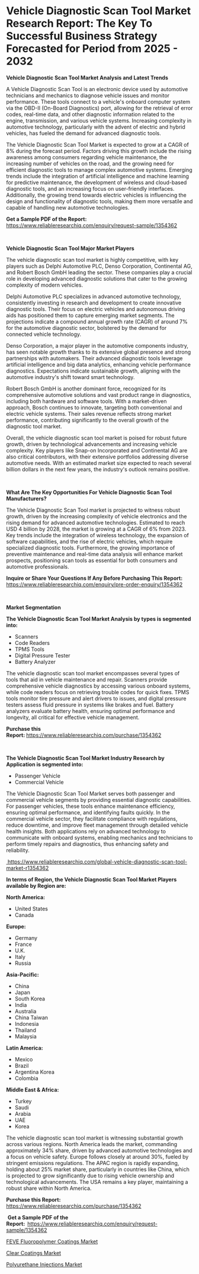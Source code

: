 <p><h1>Vehicle Diagnostic Scan Tool Market Research Report: The Key To Successful Business Strategy Forecasted for Period from 2025 - 2032</h1></p><p><strong>Vehicle Diagnostic Scan Tool Market Analysis and Latest Trends</strong></p>
<p><p>A Vehicle Diagnostic Scan Tool is an electronic device used by automotive technicians and mechanics to diagnose vehicle issues and monitor performance. These tools connect to a vehicle's onboard computer system via the OBD-II (On-Board Diagnostics) port, allowing for the retrieval of error codes, real-time data, and other diagnostic information related to the engine, transmission, and various vehicle systems. Increasing complexity in automotive technology, particularly with the advent of electric and hybrid vehicles, has fueled the demand for advanced diagnostic tools.</p><p>The Vehicle Diagnostic Scan Tool Market is expected to grow at a CAGR of 8% during the forecast period. Factors driving this growth include the rising awareness among consumers regarding vehicle maintenance, the increasing number of vehicles on the road, and the growing need for efficient diagnostic tools to manage complex automotive systems. Emerging trends include the integration of artificial intelligence and machine learning for predictive maintenance, the development of wireless and cloud-based diagnostic tools, and an increasing focus on user-friendly interfaces. Additionally, the growing trend towards electric vehicles is influencing the design and functionality of diagnostic tools, making them more versatile and capable of handling new automotive technologies.</p></p>
<p><strong>Get a Sample PDF of the Report:&nbsp;</strong> <a href="https://www.reliableresearchiq.com/enquiry/request-sample/1354362?utm_campaign=2171&utm_medium=2&utm_source=Github&utm_content=ia&utm_term=30012025&utm_id=vehicle-diagnostic-scan-tool">https://www.reliableresearchiq.com/enquiry/request-sample/1354362</a></p>
<p>&nbsp;</p>
<p><strong>Vehicle Diagnostic Scan Tool Major Market Players</strong></p>
<p><p>The vehicle diagnostic scan tool market is highly competitive, with key players such as Delphi Automotive PLC, Denso Corporation, Continental AG, and Robert Bosch GmbH leading the sector. These companies play a crucial role in developing advanced diagnostic solutions that cater to the growing complexity of modern vehicles.</p><p>Delphi Automotive PLC specializes in advanced automotive technology, consistently investing in research and development to create innovative diagnostic tools. Their focus on electric vehicles and autonomous driving aids has positioned them to capture emerging market segments. The projections indicate a compound annual growth rate (CAGR) of around 7% for the automotive diagnostic sector, bolstered by the demand for connected vehicle technology.</p><p>Denso Corporation, a major player in the automotive components industry, has seen notable growth thanks to its extensive global presence and strong partnerships with automakers. Their advanced diagnostic tools leverage artificial intelligence and big data analytics, enhancing vehicle performance diagnostics. Expectations indicate sustainable growth, aligning with the automotive industry's shift toward smart technology.</p><p>Robert Bosch GmbH is another dominant force, recognized for its comprehensive automotive solutions and vast product range in diagnostics, including both hardware and software tools. With a market-driven approach, Bosch continues to innovate, targeting both conventional and electric vehicle systems. Their sales revenue reflects strong market performance, contributing significantly to the overall growth of the diagnostic tool market.</p><p>Overall, the vehicle diagnostic scan tool market is poised for robust future growth, driven by technological advancements and increasing vehicle complexity. Key players like Snap-on Incorporated and Continental AG are also critical contributors, with their extensive portfolios addressing diverse automotive needs. With an estimated market size expected to reach several billion dollars in the next few years, the industry's outlook remains positive.</p></p>
<p>&nbsp;</p>
<p><strong>What Are The Key Opportunities For Vehicle Diagnostic Scan Tool Manufacturers?</strong></p>
<p><p>The Vehicle Diagnostic Scan Tool market is projected to witness robust growth, driven by the increasing complexity of vehicle electronics and the rising demand for advanced automotive technologies. Estimated to reach USD 4 billion by 2028, the market is growing at a CAGR of 6% from 2023. Key trends include the integration of wireless technology, the expansion of software capabilities, and the rise of electric vehicles, which require specialized diagnostic tools. Furthermore, the growing importance of preventive maintenance and real-time data analysis will enhance market prospects, positioning scan tools as essential for both consumers and automotive professionals.</p></p>
<p><strong>Inquire or Share Your Questions If Any Before Purchasing This Report:</strong> <a href="https://www.reliableresearchiq.com/enquiry/pre-order-enquiry/1354362?utm_campaign=2171&utm_medium=2&utm_source=Github&utm_content=ia&utm_term=30012025&utm_id=vehicle-diagnostic-scan-tool">https://www.reliableresearchiq.com/enquiry/pre-order-enquiry/1354362</a></p>
<p>&nbsp;</p>
<p><strong>Market Segmentation</strong></p>
<p><strong>The Vehicle Diagnostic Scan Tool Market Analysis by types is segmented into:</strong></p>
<p><ul><li>Scanners</li><li>Code Readers</li><li>TPMS Tools</li><li>Digital Pressure Tester</li><li>Battery Analyzer</li></ul></p>
<p><p>The vehicle diagnostic scan tool market encompasses several types of tools that aid in vehicle maintenance and repair. Scanners provide comprehensive vehicle diagnostics by accessing various onboard systems, while code readers focus on retrieving trouble codes for quick fixes. TPMS tools monitor tire pressure and alert drivers to issues, and digital pressure testers assess fluid pressure in systems like brakes and fuel. Battery analyzers evaluate battery health, ensuring optimal performance and longevity, all critical for effective vehicle management.</p></p>
<p><strong>Purchase this Report:&nbsp;</strong><a href="https://www.reliableresearchiq.com/purchase/1354362?utm_campaign=2171&utm_medium=2&utm_source=Github&utm_content=ia&utm_term=30012025&utm_id=vehicle-diagnostic-scan-tool">https://www.reliableresearchiq.com/purchase/1354362</a></p>
<p>&nbsp;</p>
<p><strong>The Vehicle Diagnostic Scan Tool Market Industry Research by Application is segmented into:</strong></p>
<p><ul><li>Passenger Vehicle</li><li>Commercial Vehicle</li></ul></p>
<p><p>The Vehicle Diagnostic Scan Tool Market serves both passenger and commercial vehicle segments by providing essential diagnostic capabilities. For passenger vehicles, these tools enhance maintenance efficiency, ensuring optimal performance, and identifying faults quickly. In the commercial vehicle sector, they facilitate compliance with regulations, reduce downtime, and improve fleet management through detailed vehicle health insights. Both applications rely on advanced technology to communicate with onboard systems, enabling mechanics and technicians to perform timely repairs and diagnostics, thus enhancing safety and reliability.</p></p>
<p><a href="https://www.reliableresearchiq.com/global-vehicle-diagnostic-scan-tool-market-r1354362?utm_campaign=2171&utm_medium=2&utm_source=Github&utm_content=ia&utm_term=30012025&utm_id=vehicle-diagnostic-scan-tool">&nbsp;https://www.reliableresearchiq.com/global-vehicle-diagnostic-scan-tool-market-r1354362</a></p>
<p><strong>In terms of Region, the Vehicle Diagnostic Scan Tool Market Players available by Region are:</strong></p>
<p>
    <p> <strong> North America: </strong>
        <ul>
            <li>United States</li>
            <li>Canada</li>
        </ul>
        </p> 
    <p> <strong> Europe: </strong>
        <ul>
            <li>Germany</li>
            <li>France</li>
            <li>U.K.</li>
            <li>Italy</li>
            <li>Russia</li>
        </ul>
        </p> 
    <p> <strong> Asia-Pacific: </strong>
        <ul>
            <li>China</li>
            <li>Japan</li>
            <li>South Korea</li>
            <li>India</li>
            <li>Australia</li>
            <li>China Taiwan</li>
            <li>Indonesia</li>
            <li>Thailand</li>
            <li>Malaysia</li>
        </ul>
        </p> 
    <p> <strong> Latin America: </strong>
        <ul>
            <li>Mexico</li>
            <li>Brazil</li>
            <li>Argentina Korea</li>
            <li>Colombia</li>
        </ul>
        </p> 
    <p> <strong> Middle East & Africa: </strong>
        <ul>
            <li>Turkey</li>
            <li>Saudi</li>
            <li>Arabia</li>
            <li>UAE</li>
            <li>Korea</li>
        </ul>
    </p>
    </p>
<p><p>The vehicle diagnostic scan tool market is witnessing substantial growth across various regions. North America leads the market, commanding approximately 34% share, driven by advanced automotive technologies and a focus on vehicle safety. Europe follows closely at around 30%, fueled by stringent emissions regulations. The APAC region is rapidly expanding, holding about 25% market share, particularly in countries like China, which is projected to grow significantly due to rising vehicle ownership and technological advancements. The USA remains a key player, maintaining a robust share within North America.</p></p>
<p><strong>Purchase this Report: </strong><a href="https://www.reliableresearchiq.com/purchase/1354362?utm_campaign=2171&utm_medium=2&utm_source=Github&utm_content=ia&utm_term=30012025&utm_id=vehicle-diagnostic-scan-tool">https://www.reliableresearchiq.com/purchase/1354362</a></p>
<p>&nbsp;<strong>Get a Sample PDF of the Report:&nbsp;&nbsp;</strong><a href="https://www.reliableresearchiq.com/enquiry/request-sample/1354362?utm_campaign=2171&utm_medium=2&utm_source=Github&utm_content=ia&utm_term=30012025&utm_id=vehicle-diagnostic-scan-tool">https://www.reliableresearchiq.com/enquiry/request-sample/1354362</a></p>
<p><strong></strong></p>
<p><p><a href="https://github.com/willjis/Market-Research-Report-List-1/blob/main/feve-fluoropolymer-coatings-market.md?utm_campaign=2171&utm_medium=2&utm_source=Github&utm_content=ia&utm_term=30012025&utm_id=vehicle-diagnostic-scan-tool">FEVE Fluoropolymer Coatings Market</a></p><p><a href="https://github.com/ryanbell8967/Market-Research-Report-List-1/blob/main/clear-coatings-market.md?utm_campaign=2171&utm_medium=2&utm_source=Github&utm_content=ia&utm_term=30012025&utm_id=vehicle-diagnostic-scan-tool">Clear Coatings Market</a></p><p><a href="https://github.com/yoshih12/Market-Research-Report-List-4/blob/main/polyurethane-injections-market.md?utm_campaign=2171&utm_medium=2&utm_source=Github&utm_content=ia&utm_term=30012025&utm_id=vehicle-diagnostic-scan-tool">Polyurethane Injections Market</a></p></p>